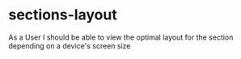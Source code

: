 # sections-layout
As a User I should be able to view the optimal layout for the section depending on a device's screen size
